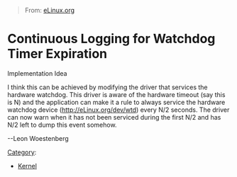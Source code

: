 > From: [eLinux.org](http://eLinux.org/Continuous_Logging_for_Watchdog_Timer_Expiration "http://eLinux.org/Continuous_Logging_for_Watchdog_Timer_Expiration")


# Continuous Logging for Watchdog Timer Expiration



Implementation Idea

I think this can be achieved by modifying the driver that services the
hardware watchdog. This driver is aware of the hardware timeout (say
this is N) and the application can make it a rule to always service the
hardware watchdog device (http://eLinux.org/dev/wtd) every N/2 seconds. The driver can
now warn when it has not been serviced during the first N/2 and has N/2
left to dump this event somehow.

--Leon Woestenberg


[Category](http://eLinux.org/Special:Categories "Special:Categories"):

-   [Kernel](http://eLinux.org/Category:Kernel "Category:Kernel")

